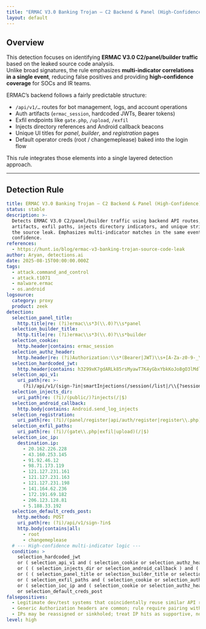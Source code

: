 ```yaml
---
title: "ERMAC V3.0 Banking Trojan – C2 Backend & Panel (High-Confidence)"
layout: default
---
```


## Overview  

This detection focuses on identifying **ERMAC V3.0 C2/panel/builder traffic** based on the leaked source code analysis.  
Unlike broad signatures, the rule emphasizes **multi-indicator correlations in a single event**, reducing false positives and providing **high-confidence coverage** for SOCs and IR teams.  

ERMAC’s backend follows a fairly predictable structure:  

- `/api/v1/…` routes for bot management, logs, and account operations  
- Auth artifacts (`ermac_session`, hardcoded JWTs, Bearer tokens)  
- Exfil endpoints like `gate.php`, `/upload`, `/exfil`  
- Injects directory references and Android callback beacons  
- Unique UI titles for *panel*, *builder*, and *registration* pages  
- Default operator creds (root / changemeplease) baked into the login flow  

This rule integrates those elements into a single layered detection approach.  

---

## Detection Rule  

```yaml
title: ERMAC V3.0 Banking Trojan – C2 Backend & Panel (High-Confidence)
status: stable
description: >-
  Detects ERMAC V3.0 C2/panel/builder traffic using backend API routes, auth
  artifacts, exfil paths, injects directory indicators, and unique strings from
  the source leak. Emphasizes multi-indicator matches in the same event for high
  confidence.
references:
  - https://hunt.io/blog/ermac-v3-banking-trojan-source-code-leak
author: Aryan, detections.ai
date: 2025-08-15T00:00:00.000Z
tags:
  - attack.command_and_control
  - attack.t1071
  - malware.ermac
  - os.android
logsource:
  category: proxy
  product: zeek
detection:
  selection_panel_title:
    http.title|re: (?i)ermac\\s*3(\\.0)?\\s*panel
  selection_builder_title:
    http.title|re: (?i)ermac\\s*3(\\.0)?\\s*builder
  selection_cookie:
    http.header|contains: ermac_session
  selection_authz_header:
    http.header|re: (?i)Authorization:\\s*(Bearer|JWT)\\s+[A-Za-z0-9-_\\.]+
  selection_hardcoded_jwt:
    http.header|contains: h3299xK7gdARLk85rsMyawT7K4yGbxYbkKoJo8gO3lMdl9XwJCKh2tMkdCmeeSeK
  selection_api_v1:
    uri_path|re: >-
      (?i)/api/v1/(sign-?in|smartInjections(/session(/list|/\\{?session(Id)?\\}?))?|injects(/(getInjectionsList|createInjection|deleteInjection|\\{?injection\\}?/editInjection))?|sendBotsCommand|deleteBot|deleteAllRemovedApp|\\{?bot\\}?/(setBotType|commands/getCommandsList|settings/updateBotSettings|injects/updateBotInjections)|deleteLog|editLogComment|accounts(/(getAccountsList|createAccount|\\{?user\\}?/(editAccount|deleteAccount)))?|permissions(/(getPermissionsList|updatePermission))?|counts/(getCounts|getStats)|autoCommands(/(getAutoCommandsList|updateAutoCommand))?|search)$
  selection_injects_dir:
    uri_path|re: (?i)/(public/)?injects(/|$)
  selection_android_callback:
    http.body|contains: Android.send_log_injects
  selection_registration:
    uri_path|re: (?i)/(panel/register|api/auth/register|register\\.php)
  selection_exfil_paths:
    uri_path|re: (?i)/(gate\\.php|exfil|upload)(/|$)
  selection_ioc_ip:
    destination.ip:
      - 20.162.226.228
      - 43.160.253.145
      - 91.92.46.12
      - 98.71.173.119
      - 121.127.231.161
      - 121.127.231.163
      - 121.127.231.198
      - 141.164.62.236
      - 172.191.69.182
      - 206.123.128.81
      - 5.188.33.192
  selection_default_creds_post:
    http.method: POST
    uri_path|re: (?i)/api/v1/sign-?in$
    http.body|contains|all:
      - root
      - changemeplease
  # --- High-confidence multi-indicator logic ---
  condition: >
    selection_hardcoded_jwt
    or ( selection_api_v1 and ( selection_cookie or selection_authz_header ) )
    or ( ( selection_injects_dir or selection_android_callback ) and ( selection_api_v1 or selection_exfil_paths ) )
    or ( ( selection_panel_title or selection_builder_title or selection_registration ) and ( selection_cookie or selection_authz_header ) )
    or ( selection_exfil_paths and ( selection_cookie or selection_authz_header or selection_api_v1 ) )
    or ( selection_ioc_ip and ( selection_cookie or selection_authz_header or selection_api_v1 or selection_panel_title or selection_builder_title or selection_injects_dir or selection_exfil_paths ) )
    or selection_default_creds_post
falsepositives:
  - Legitimate dev/test systems that coincidentally reuse similar API route names (low likelihood).
  - Generic Authorization headers are common; rule require pairing with ERMAC-specific routes/titles/paths to fire.
  - IPs may be reassigned or sinkholed; treat IP hits as supportive, not primary.
level: high
``````

